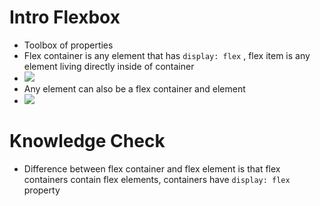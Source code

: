 # Intro Flexbox
* Toolbox of properties
* Flex container is any element that has `display: flex` , flex item is any element living directly inside of container
* ![](https://cdn.statically.io/gh/TheOdinProject/curriculum/495704c6eb6bf33bc927534f231533a82b27b2ac/html_css/v2/foundations/flexbox/imgs/03.png)
* Any element can also be a flex container and element
* ![](https://cdn.statically.io/gh/TheOdinProject/curriculum/495704c6eb6bf33bc927534f231533a82b27b2ac/html_css/v2/foundations/flexbox/imgs/04.png)

# Knowledge Check
* Difference between flex container and flex element is that flex containers contain flex elements, containers have `display: flex` property